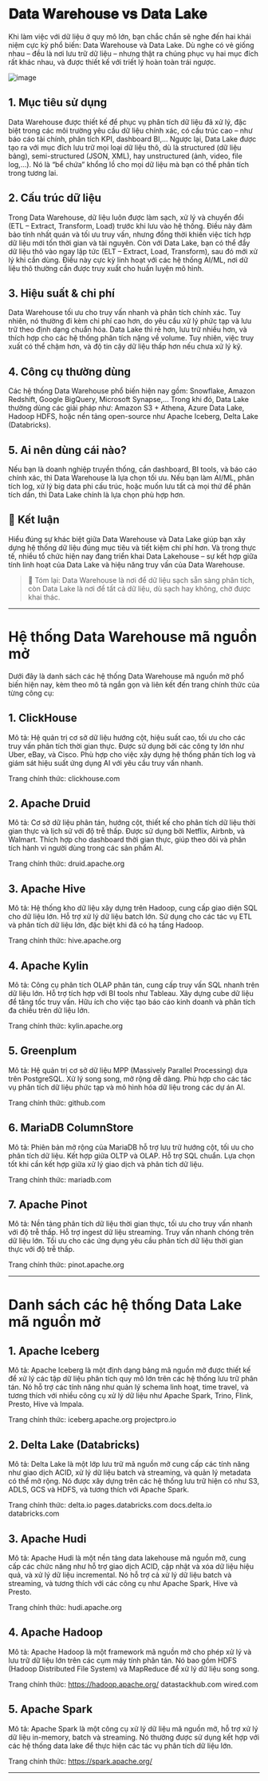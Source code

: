# 𝐃𝐚𝐭𝐚 𝐖𝐚𝐫𝐞𝐡𝐨𝐮𝐬𝐞 𝐯𝐬 𝐃𝐚𝐭𝐚 𝐋𝐚𝐤𝐞
Khi làm việc với dữ liệu ở quy mô lớn, bạn chắc chắn sẽ nghe đến hai khái niệm cực kỳ phổ biến: Data Warehouse và Data Lake. Dù nghe có vẻ giống nhau – đều là nơi lưu trữ dữ liệu – nhưng thật ra chúng phục vụ hai mục đích rất khác nhau, và được thiết kế với triết lý hoàn toàn trái ngược.

![image](https://github.com/user-attachments/assets/ffccaa0c-6d03-4bbf-9a0a-0529bb8ac739)

## 1. Mục tiêu sử dụng
Data Warehouse được thiết kế để phục vụ phân tích dữ liệu đã xử lý, đặc biệt trong các môi trường yêu cầu dữ liệu chính xác, có cấu trúc cao – như báo cáo tài chính, phân tích KPI, dashboard BI,...
Ngược lại, Data Lake được tạo ra với mục đích lưu trữ mọi loại dữ liệu thô, dù là structured (dữ liệu bảng), semi-structured (JSON, XML), hay unstructured (ảnh, video, file log,...). Nó là “bể chứa” khổng lồ cho mọi dữ liệu mà bạn có thể phân tích trong tương lai.

## 2. Cấu trúc dữ liệu
Trong Data Warehouse, dữ liệu luôn được làm sạch, xử lý và chuyển đổi (ETL – Extract, Transform, Load) trước khi lưu vào hệ thống. Điều này đảm bảo tính nhất quán và tối ưu truy vấn, nhưng đồng thời khiến việc tích hợp dữ liệu mới tốn thời gian và tài nguyên.
Còn với Data Lake, bạn có thể đẩy dữ liệu thô vào ngay lập tức (ELT – Extract, Load, Transform), sau đó mới xử lý khi cần dùng. Điều này cực kỳ linh hoạt với các hệ thống AI/ML, nơi dữ liệu thô thường cần được truy xuất cho huấn luyện mô hình.

## 3. Hiệu suất & chi phí
Data Warehouse tối ưu cho truy vấn nhanh và phân tích chính xác. Tuy nhiên, nó thường đi kèm chi phí cao hơn, do yêu cầu xử lý phức tạp và lưu trữ theo định dạng chuẩn hóa.
Data Lake thì rẻ hơn, lưu trữ nhiều hơn, và thích hợp cho các hệ thống phân tích nặng về volume. Tuy nhiên, việc truy xuất có thể chậm hơn, và độ tin cậy dữ liệu thấp hơn nếu chưa xử lý kỹ.

## 4. Công cụ thường dùng
Các hệ thống Data Warehouse phổ biến hiện nay gồm: Snowflake, Amazon Redshift, Google BigQuery, Microsoft Synapse,...
Trong khi đó, Data Lake thường dùng các giải pháp như: Amazon S3 + Athena, Azure Data Lake, Hadoop HDFS, hoặc nền tảng open-source như Apache Iceberg, Delta Lake (Databricks).

## 5. Ai nên dùng cái nào?
Nếu bạn là doanh nghiệp truyền thống, cần dashboard, BI tools, và báo cáo chính xác, thì Data Warehouse là lựa chọn tối ưu.
Nếu bạn làm AI/ML, phân tích log, xử lý big data phi cấu trúc, hoặc muốn lưu tất cả mọi thứ để phân tích dần, thì Data Lake chính là lựa chọn phù hợp hơn.

## 🎯 Kết luận
Hiểu đúng sự khác biệt giữa Data Warehouse và Data Lake giúp bạn xây dựng hệ thống dữ liệu đúng mục tiêu và tiết kiệm chi phí hơn. Và trong thực tế, nhiều tổ chức hiện nay đang triển khai Data Lakehouse – sự kết hợp giữa tính linh hoạt của Data Lake và hiệu năng truy vấn của Data Warehouse.

> 📌 Tóm lại: Data Warehouse là nơi để dữ liệu sạch sẵn sàng phân tích, còn Data Lake là nơi để tất cả dữ liệu, dù sạch hay không, chờ được khai thác.

---
# Hệ thống Data Warehouse mã nguồn mở
Dưới đây là danh sách các hệ thống Data Warehouse mã nguồn mở phổ biến hiện nay, kèm theo mô tả ngắn gọn và liên kết đến trang chính thức của từng công cụ:

## 1. ClickHouse
Mô tả: Hệ quản trị cơ sở dữ liệu hướng cột, hiệu suất cao, tối ưu cho các truy vấn phân tích thời gian thực.
Được sử dụng bởi các công ty lớn như Uber, eBay, và Cisco. Phù hợp cho việc xây dựng hệ thống phân tích log và giám sát hiệu suất ứng dụng AI với yêu cầu truy vấn nhanh.

Trang chính thức: 
clickhouse.com

## 2. Apache Druid
Mô tả: Cơ sở dữ liệu phân tán, hướng cột, thiết kế cho phân tích dữ liệu thời gian thực và lịch sử với độ trễ thấp.
Được sử dụng bởi Netflix, Airbnb, và Walmart. Thích hợp cho dashboard thời gian thực, giúp theo dõi và phân tích hành vi người dùng trong các sản phẩm AI.

Trang chính thức: 
druid.apache.org

## 3. Apache Hive
Mô tả: Hệ thống kho dữ liệu xây dựng trên Hadoop, cung cấp giao diện SQL cho dữ liệu lớn.
Hỗ trợ xử lý dữ liệu batch lớn. Sử dụng cho các tác vụ ETL và phân tích dữ liệu lớn, đặc biệt khi đã có hạ tầng Hadoop.

Trang chính thức: 
hive.apache.org

## 4. Apache Kylin
Mô tả: Công cụ phân tích OLAP phân tán, cung cấp truy vấn SQL nhanh trên dữ liệu lớn. Hỗ trợ tích hợp với BI tools như Tableau.
Xây dựng cube dữ liệu để tăng tốc truy vấn. Hữu ích cho việc tạo báo cáo kinh doanh và phân tích đa chiều trên dữ liệu lớn.

Trang chính thức: 
kylin.apache.org

## 5. Greenplum
Mô tả: Hệ quản trị cơ sở dữ liệu MPP (Massively Parallel Processing) dựa trên PostgreSQL. Xử lý song song, mở rộng dễ dàng. 
Phù hợp cho các tác vụ phân tích dữ liệu phức tạp và mô hình hóa dữ liệu trong các dự án AI.

Trang chính thức: 
github.com

## 6. MariaDB ColumnStore
Mô tả: Phiên bản mở rộng của MariaDB hỗ trợ lưu trữ hướng cột, tối ưu cho phân tích dữ liệu. Kết hợp giữa OLTP và OLAP. Hỗ trợ SQL chuẩn.
Lựa chọn tốt khi cần kết hợp giữa xử lý giao dịch và phân tích dữ liệu.

Trang chính thức: 
mariadb.com

## 7. Apache Pinot
Mô tả: Nền tảng phân tích dữ liệu thời gian thực, tối ưu cho truy vấn nhanh với độ trễ thấp. Hỗ trợ ingest dữ liệu streaming. Truy vấn nhanh chóng trên dữ liệu lớn.
Tối ưu cho các ứng dụng yêu cầu phân tích dữ liệu thời gian thực với độ trễ thấp.

Trang chính thức: 
pinot.apache.org

---
# Danh sách các hệ thống Data Lake mã nguồn mở
## 1. Apache Iceberg
Mô tả: Apache Iceberg là một định dạng bảng mã nguồn mở được thiết kế để xử lý các tập dữ liệu phân tích quy mô lớn trên các hệ thống lưu trữ phân tán. Nó hỗ trợ các tính năng như quản lý schema linh hoạt, time travel, và tương thích với nhiều công cụ xử lý dữ liệu như Apache Spark, Trino, Flink, Presto, Hive và Impala.

Trang chính thức: 
iceberg.apache.org
projectpro.io

## 2. Delta Lake (Databricks)
Mô tả: Delta Lake là một lớp lưu trữ mã nguồn mở cung cấp các tính năng như giao dịch ACID, xử lý dữ liệu batch và streaming, và quản lý metadata có thể mở rộng. Nó được xây dựng trên các hệ thống lưu trữ hiện có như S3, ADLS, GCS và HDFS, và tương thích với Apache Spark.

Trang chính thức: 
delta.io
pages.databricks.com
docs.delta.io
databricks.com

## 3. Apache Hudi
Mô tả: Apache Hudi là một nền tảng data lakehouse mã nguồn mở, cung cấp các chức năng như hỗ trợ giao dịch ACID, cập nhật và xóa dữ liệu hiệu quả, và xử lý dữ liệu incremental. Nó hỗ trợ cả xử lý dữ liệu batch và streaming, và tương thích với các công cụ như Apache Spark, Hive và Presto.

Trang chính thức: 
hudi.apache.org

## 4. Apache Hadoop
Mô tả: Apache Hadoop là một framework mã nguồn mở cho phép xử lý và lưu trữ dữ liệu lớn trên các cụm máy tính phân tán. Nó bao gồm HDFS (Hadoop Distributed File System) và MapReduce để xử lý dữ liệu song song.

Trang chính thức: https://hadoop.apache.org/
datastackhub.com
wired.com


## 5. Apache Spark
Mô tả: Apache Spark là một công cụ xử lý dữ liệu mã nguồn mở, hỗ trợ xử lý dữ liệu in-memory, batch và streaming. Nó thường được sử dụng kết hợp với các hệ thống data lake để thực hiện các tác vụ phân tích dữ liệu lớn.

Trang chính thức: https://spark.apache.org/

---
